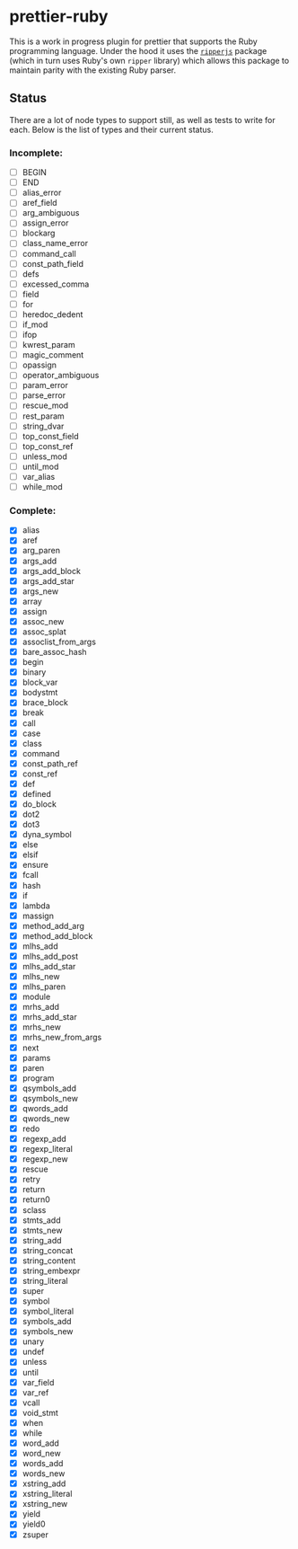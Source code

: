 # prettier-ruby

This is a work in progress plugin for prettier that supports the Ruby programming language. Under the hood it uses the [`ripperjs`](https://github.com/kddeisz/ripperjs) package (which in turn uses Ruby's own `ripper` library) which allows this package to maintain parity with the existing Ruby parser.

## Status

There are a lot of node types to support still, as well as tests to write for each. Below is the list of types and their current status.

### Incomplete:

- [ ] BEGIN
- [ ] END
- [ ] alias_error
- [ ] aref_field
- [ ] arg_ambiguous
- [ ] assign_error
- [ ] blockarg
- [ ] class_name_error
- [ ] command_call
- [ ] const_path_field
- [ ] defs
- [ ] excessed_comma
- [ ] field
- [ ] for
- [ ] heredoc_dedent
- [ ] if_mod
- [ ] ifop
- [ ] kwrest_param
- [ ] magic_comment
- [ ] opassign
- [ ] operator_ambiguous
- [ ] param_error
- [ ] parse_error
- [ ] rescue_mod
- [ ] rest_param
- [ ] string_dvar
- [ ] top_const_field
- [ ] top_const_ref
- [ ] unless_mod
- [ ] until_mod
- [ ] var_alias
- [ ] while_mod

### Complete:

- [x] alias
- [x] aref
- [x] arg_paren
- [x] args_add
- [x] args_add_block
- [x] args_add_star
- [x] args_new
- [x] array
- [x] assign
- [x] assoc_new
- [x] assoc_splat
- [x] assoclist_from_args
- [x] bare_assoc_hash
- [x] begin
- [x] binary
- [x] block_var
- [x] bodystmt
- [x] brace_block
- [x] break
- [x] call
- [x] case
- [x] class
- [x] command
- [x] const_path_ref
- [x] const_ref
- [x] def
- [x] defined
- [x] do_block
- [x] dot2
- [x] dot3
- [x] dyna_symbol
- [x] else
- [x] elsif
- [x] ensure
- [x] fcall
- [x] hash
- [x] if
- [x] lambda
- [x] massign
- [x] method_add_arg
- [x] method_add_block
- [x] mlhs_add
- [x] mlhs_add_post
- [x] mlhs_add_star
- [x] mlhs_new
- [x] mlhs_paren
- [x] module
- [x] mrhs_add
- [x] mrhs_add_star
- [x] mrhs_new
- [x] mrhs_new_from_args
- [x] next
- [x] params
- [x] paren
- [x] program
- [x] qsymbols_add
- [x] qsymbols_new
- [x] qwords_add
- [x] qwords_new
- [x] redo
- [x] regexp_add
- [x] regexp_literal
- [x] regexp_new
- [x] rescue
- [x] retry
- [x] return
- [x] return0
- [x] sclass
- [x] stmts_add
- [x] stmts_new
- [x] string_add
- [x] string_concat
- [x] string_content
- [x] string_embexpr
- [x] string_literal
- [x] super
- [x] symbol
- [x] symbol_literal
- [x] symbols_add
- [x] symbols_new
- [x] unary
- [x] undef
- [x] unless
- [x] until
- [x] var_field
- [x] var_ref
- [x] vcall
- [x] void_stmt
- [x] when
- [x] while
- [x] word_add
- [x] word_new
- [x] words_add
- [x] words_new
- [x] xstring_add
- [x] xstring_literal
- [x] xstring_new
- [x] yield
- [x] yield0
- [x] zsuper
